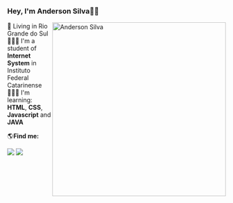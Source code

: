 ### Hey, I'm Anderson Silva👋🏻
<img src="https://raw.githubusercontent.com/MicaelliMedeiros/micaellimedeiros/master/image/computer-illustration.png" min-width="400px" max-width="400px" width="400px" align="right" alt="Anderson Silva">

📍 Living in Rio Grande do Sul<br>
👨🏼‍🎓 I'm a student of **Internet System** in Instituto Federal Catarinense <br>
👨🏼‍💻 I'm learning: **HTML**, **CSS**, **Javascript** and **JAVA**


🌎**Find me:**
<p align="left">
  <a href="https://www.instagram.com/andersondsilva/" alt="Instagram">
  <img src="https://img.shields.io/badge/-Instagram-DF0174?style=for-the-badge&logo=instagram&logoColor=white&link=https://www.instagram.com/andersondsilva//"/></a>
  
  <a href="https://www.linkedin.com/in/anderson-silva-1a635a1a4/" alt="Linkedin">
  <img src="https://img.shields.io/badge/-Linkedin-0e76a8?style=for-the-badge&logo=Linkedin&logoColor=white&link=https://www.linkedin.com/in/anderson-silva-1a635a1a4/" /></a>
</p>
